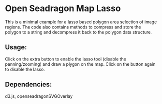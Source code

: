 
# Open Seadragon Map Lasso
This is a minimal example for a lasso based polygon area selection of image regions. The code also contains methods to compress and store the polygon to a string and decompress it back to the polygon data structure.


## Usage:
Click on the extra button to enable the lasso tool (disable the panning/zooming) and draw a plygon on the map.
Click on the button again to disable the lasso. 

## Dependencies:
d3.js, openseadragonSVGOverlay


